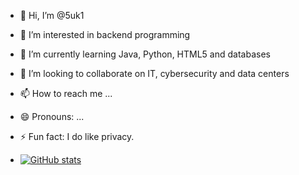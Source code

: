 - 👋 Hi, I’m @5uk1
- 👀 I’m interested in backend programming
- 🌱 I’m currently learning Java, Python, HTML5 and databases
- 💞️ I’m looking to collaborate on IT, cybersecurity and data centers
- 📫 How to reach me ...
- 😄 Pronouns: ...
- ⚡ Fun fact: I do like privacy.

- [![GitHub stats](https://github-readme-stats.vercel.app/api?username=5uk1)](https://github.com/anuraghazra/github-readme-stats)

<!---
5uk1/5uk1 is a ✨ special ✨ repository because its `README.md` (this file) appears on your GitHub profile.
You can click the Preview link to take a look at your changes.
--->
